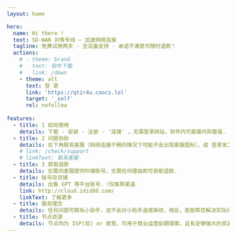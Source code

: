 ```yaml
---
layout: home

hero:
  name: Hi there !
  text: SD-WAN 对等专线 — 加速网络连接
  tagline: 免费试用两天 · 全设备支持 · 承诺不满意可随时退款！
  actions:
    # - theme: brand
    #   text: 软件下载
    #   link: /down
    - theme: alt
      text: 登 录
      link: 'https://qtir4u.coocs.lol'
      target: '_self'
      rel: nofollow
      
features:
  - title: 1 如何使用
    details: 下载 - 安装 - 注册 - '连接' ，无需登录网站，软件内可直接内购套餐.
  - title: 2 问题协助
    details: 右下角联系客服（网络连接不畅的情况下可能不会出现客服图标），或 登录发工单. Email：coocangela@gmail.com 
    # link: /check/support
    # linkText: 联系客服
  - title: 3 获取退款
    details: 仅需向客服提供柠檬账号，无需任何理由即可获取退款.
  - title: 账号杂货铺
    details: 出售 GPT 等平台账号.（仅推荐渠道
    link: http://cloud.idid88.com/
    linkText: 了解更多
  - title: 服务理念
    details: 任何问题可联系小助手，这不会对小助手造成麻烦，相反，若能帮您解决实际问题，小助手也会很开心.
  - title: 节点资源
    details: 节点均为 ISP(双) or 家宽，可用于商业运营前期探索，且有足够强大的资源负载体系支撑整体服务. 若有开发需求 或 自有资源需合作，可联系小助手
---
```



<Support />